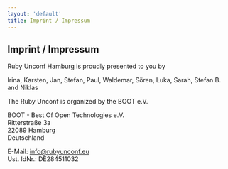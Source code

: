 ```yaml
---
layout: 'default'
title: Imprint / Impressum
---
```


<div class="content-section white-bg" markdown="1">

## Imprint / Impressum

Ruby Unconf Hamburg is proudly presented to you by

Irina, Karsten, Jan, Stefan, Paul, Waldemar, Sören, Luka, Sarah, Stefan B. and Niklas

</div>

<div class="content-section" markdown="1">

The Ruby Unconf is organized by the BOOT e.V.

BOOT - Best Of Open Technologies e.V.<br>
Ritterstraße 3a<br>
22089 Hamburg<br>
Deutschland<br>

E-Mail: <a href="mailto:info@rubyunconf.eu">info@rubyunconf.eu</a><br>
Ust. IdNr.: DE284511032
